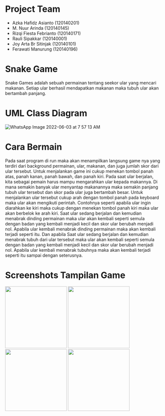 # Project Team
- Azka Hafidz Asianto (120140201)
- M. Nuur Arinda (120140145)
- Rizqi Fiesta Febrianto (120140171)
- Rauli Sipakkar  (120140001)
- Joy Arta Br Sitinjak (120140101)
- Ferawati Manurung (120140196)

# Snake Game
Snake Games adalah sebuah permainan tentang seekor ular yang mencari makanan. Setiap ular berhasil mendapatkan makanan maka tubuh ular akan bertambah panjang.

# UML Class Diagram
![WhatsApp Image 2022-06-03 at 7 57 13 AM](https://user-images.githubusercontent.com/100962621/171766737-d7f8aa2a-6001-4fc2-8d88-fb3deaabf135.jpeg)

# Cara Bermain

Pada saat program di run maka akan menampilkan langsung game nya yang terdiri dari background permainan, ular, makanan, dan juga jumlah skor dari ular tersebut. Untuk menjalankan game ini cukup menekan tombol panah atas, panah kanan, panah bawah, dan panah kiri. Pada saat ular berjalan, kita sebagai pemain harus mampu mengarahkan ular kepada makannya. Di mana semakin banyak ular menyantap makanannya maka semakin panjang tubuh ular tersebut dan skor pada ular juga bertambah besar. Untuk menjalankan ular tersebut cukup arah dengan tombol panah pada keyboard maka ular akan mengikuti perintah. Contohnya seperti apabila ular ingin diarahkan ke kiri maka cukup dengan menekan tombol panah kiri maka ular akan berbelok ke arah kiri. Saat ular sedang berjalan dan kemudian menabrak dinding permainan maka ular akan kembali seperti semula dengan badan yang kembali menjadi kecil dan skor ular berubah menjadi nol. Apabila ular kembali menabrak dinding permainan maka akan kembali terjadi seperti itu. Dan apabila Saat ular sedang berjalan dan kemudian menabrak tubuh dari ular tersebut maka ular akan kembali seperti semula dengan badan yang kembali menjadi kecil dan skor ular berubah menjadi nol. Apabila ular kembali menabrak tubuhnya maka akan kembali terjadi seperti itu sampai dengan seterusnya.

# Screenshots Tampilan Game

<img src="https://user-images.githubusercontent.com/89419086/171687569-43f6b411-4f3b-4d62-93b0-b8e80328445a.png" width = "200">
<img src="https://user-images.githubusercontent.com/89419086/171689112-57e904a8-11bd-4b80-8f5c-67a17751a71f.png"width = "200">
<img src="https://user-images.githubusercontent.com/89419086/171689317-66472bec-694f-44af-a98e-18a22d00b0ae.png"width = "200">
<img src="https://user-images.githubusercontent.com/89419086/171689414-a38d3ba2-4853-4bd2-945c-9500ecf9ac7d.png"width = "200">


